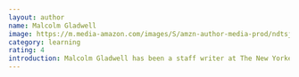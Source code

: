 ```yaml
---
layout: author
name: Malcolm Gladwell
image: https://m.media-amazon.com/images/S/amzn-author-media-prod/ndtsjs1mbus8ubg04hv02g5f3l.jpg
category: learning
rating: 4
introduction: Malcolm Gladwell has been a staff writer at The New Yorker since 1996. He is the author of The Tipping Point, Blink, Outliers, and What the Dog Saw. Prior to joining The New Yorker, he was a reporter at the Washington Post. Gladwell was born in England and grew up in rural Ontario. He now lives in New York.
---
```

